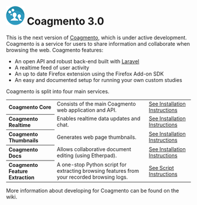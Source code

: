 # ![Coagmento Logo](https://raw.githubusercontent.com/InfoSeeking/Coagmento/master/core/public/images/logo-small.png) Coagmento 3.0 #

This is the next version of [Coagmento](http://www.coagmento.org/), which is under active development. Coagmento is a service for users to share information and collaborate when browsing the web. Coagmento features:

- An open API and robust back-end built with [Laravel](http://laravel.com/)
- A realtime feed of user activity
- An up to date Firefox extension using the Firefox Add-on SDK
- An easy and documented setup for running your own custom studies

Coagmento is split into four main services.

<table>
	<tr>
		<th align="left"> Coagmento Core </th>
		<td> Consists of the main Coagmento web application and API. </td>
		<td> <a href='https://github.com/InfoSeeking/Coagmento/wiki/Coagmento-Core-Installation'>See Installation Instructions</a></td>
	</tr>
	<tr>
		<th align="left"> Coagmento Realtime</th>
		<td> Enables realtime data updates and chat.</td>
		<td> <a href='https://github.com/InfoSeeking/Coagmento/wiki/Coagmento-Realtime-Installation'>See Installation Instructions</a> </td>
	</tr>
	<tr>
		<th align="left"> Coagmento Thumbnails </th>
		<td> Generates web page thumbnails.</td>
		<td> <a href='https://github.com/InfoSeeking/Coagmento/wiki/Coagmento-Thumbnail-Generator-Installation'>See Installation Instructions</a> </td>
	</tr>
	<tr>
		<th align="left"> Coagmento Docs</th>
		<td> Allows collaborative document editing (using Etherpad). </td>
		<td> <a href='https://github.com/InfoSeeking/Coagmento/wiki/Coagmento-Docs-Installation'>See Installation Instructions</a></td>
	</tr>
	<tr>
    		<th align="left"> Coagmento Feature Extraction</th>
    		<td> A one-stop Python script for extracting browsing features from your recorded browsing logs. </td>
    		<td> <a href='https://github.com/InfoSeeking/Coagmento/wiki/Coagmento-Docs-Installation'>See Script Instructions</a></td>
    	</tr>
</table>

More information about developing for Coagmento can be found on the wiki.
